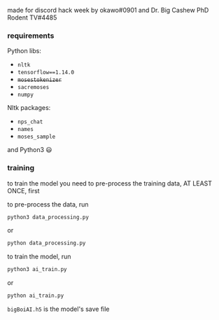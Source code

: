 made for discord hack week by okawo#0901 and Dr. Big Cashew PhD Rodent TV#4485


### requirements

Python libs:
* ```nltk```
* ```tensorflow==1.14.0```
* ~~```mosestokenizer```~~
* ```sacremoses```
* ```numpy```

Nltk packages:
* ```nps_chat```
* ```names```
* ```moses_sample```

and Python3 😃

### training

to train the model you need to pre-process the training data, AT LEAST ONCE, first

to pre-process the data, run
```python
python3 data_processing.py
```
or
```python
python data_processing.py
```

to train the model, run
```python
python3 ai_train.py
```
or
```python
python ai_train.py
```



```bigBoiAI.h5``` is the model's save file
